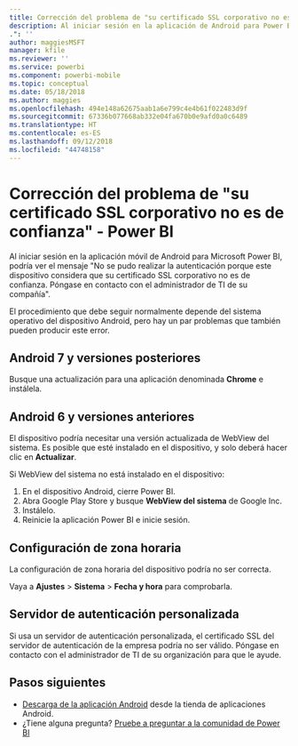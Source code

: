 ```yaml
---
title: Corrección del problema de "su certificado SSL corporativo no es de confianza"
description: Al iniciar sesión en la aplicación de Android para Power BI, podría ver el mensaje "No se pudo realizar la autenticación porque este dispositivo considera que su certificado SSL corporativo no es de confianza".
.": ''
author: maggiesMSFT
manager: kfile
ms.reviewer: ''
ms.service: powerbi
ms.component: powerbi-mobile
ms.topic: conceptual
ms.date: 05/18/2018
ms.author: maggies
ms.openlocfilehash: 494e148a62675aab1a6e799c4e4b61f022483d9f
ms.sourcegitcommit: 67336b077668ab332e04fa670b0e9afd0a0c6489
ms.translationtype: HT
ms.contentlocale: es-ES
ms.lasthandoff: 09/12/2018
ms.locfileid: "44748158"
---
```

# <a name="fixing-corporate-ssl-certificate-is-untrusted---power-bi"></a>Corrección del problema de "su certificado SSL corporativo no es de confianza" - Power BI
Al iniciar sesión en la aplicación móvil de Android para Microsoft Power BI, podría ver el mensaje "No se pudo realizar la autenticación porque este dispositivo considera que su certificado SSL corporativo no es de confianza. Póngase en contacto con el administrador de TI de su compañía". 

El procedimiento que debe seguir normalmente depende del sistema operativo del dispositivo Android, pero hay un par problemas que también pueden producir este error.

## <a name="on-android-7-or-later"></a>Android 7 y versiones posteriores
Busque una actualización para una aplicación denominada **Chrome** e instálela.

## <a name="on-android-6-and-earlier"></a>Android 6 y versiones anteriores
El dispositivo podría necesitar una versión actualizada de WebView del sistema. Es posible que esté instalado en el dispositivo, y solo deberá hacer clic en **Actualizar**.

Si WebView del sistema no está instalado en el dispositivo:

1. En el dispositivo Android, cierre Power BI.
2. Abra Google Play Store y busque **WebView del sistema** de Google Inc.
3. Instálelo.
4. Reinicie la aplicación Power BI e inicie sesión.

## <a name="time-zone-settings"></a>Configuración de zona horaria
La configuración de zona horaria del dispositivo podría no ser correcta. 

Vaya a **Ajustes** > **Sistema** > **Fecha y hora** para comprobarla.

## <a name="custom-authentication-server"></a>Servidor de autenticación personalizada
Si usa un servidor de autenticación personalizada, el certificado SSL del servidor de autenticación de la empresa podría no ser válido. Póngase en contacto con el administrador de TI de su organización para que le ayude.

## <a name="next-steps"></a>Pasos siguientes
* [Descarga de la aplicación Android](http://go.microsoft.com/fwlink/?LinkID=544867) desde la tienda de aplicaciones Android.
* ¿Tiene alguna pregunta? [Pruebe a preguntar a la comunidad de Power BI](http://community.powerbi.com/)

